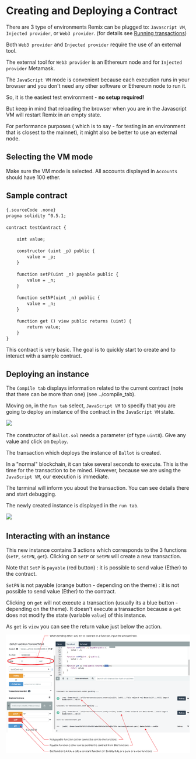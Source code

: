 Creating and Deploying a Contract
================================

There are 3 type of environments Remix can be plugged to:
`Javascript VM`, `Injected provider`, or `Web3 provider`. (for details see [Running transactions](http://remix-ide.readthedocs.io/en/latest/run_tab.html))

Both `Web3 provider` and `Injected provider` require the use of an
external tool.

The external tool for `Web3 provider` is an Ethereum node and for
`Injected provider` Metamask.

The `JavaScript VM` mode is convenient because each execution runs in
your browser and you don't need any other software or Ethereum node to run it. 

So, it is the easiest test environment - **no setup required!**

But keep in mind that reloading the browser when you are in the Javascript VM will restart Remix in an empty state.

For performance purposes ( which is to say - for testing in an environment that is closest to the mainnet), it might also be better to use an external node.

Selecting the VM mode
---------------------

Make sure the VM mode is selected. All accounts displayed in `Accounts`
should have 100 ether.

Sample contract
---------------

``` 
{.sourceCode .none}
pragma solidity ^0.5.1;

contract testContract {

    uint value;

    constructor (uint _p) public {
        value = _p;
    }

    function setP(uint _n) payable public {
        value = _n;
    }

    function setNP(uint _n) public {
        value = _n;
    }

    function get () view public returns (uint) {
        return value;
    }
}

```

This contract is very basic. The goal is to quickly start to create and
to interact with a sample contract.

Deploying an instance
---------------------

The `Compile tab` displays information related to the current contract
(note that there can be more than one) (see ../compile\_tab).

Moving on, in the `Run tab` select, `JavaScript VM` to specify that you
are going to deploy an instance of the contract in the `JavaScript VM`
state.

![](images/a-jvm.png)

The constructor of `Ballot.sol` needs a parameter (of type `uint8`).
Give any value and click on `Deploy`.

The transaction which deploys the instance of `Ballot` is created.

In a "normal" blockchain, it can take several seconds to execute. This
is the time for the transaction to be mined. However, because we are
using the `JavaScript VM`, our execution is immediate.

The terminal will inform you about the transaction. You can see details
there and start debugging.

The newly created instance is displayed in the `run tab`.

![](images/a-jvm-instance.png)

Interacting with an instance
----------------------------

This new instance contains 3 actions which corresponds to the 3
functions (`setP`, `setPN`, `get`). Clicking on `SetP` or `SetPN` will
create a new transaction.

Note that `SetP` is `payable` (red button) : it is possible to send
value (Ether) to the contract.

`SetPN` is not payable (orange button - depending on the theme) : it is not possible to send
value (Ether) to the contract.

Clicking on `get` will not execute a transaction (usually its a blue button - depending on the theme). It doesn't execute a transaction because a `get` does not modify the state (variable
`value`) of this instance.

As `get` is `view` you can see the return value just below the
action.

![](images/a-jvm-calling-instance.png)
